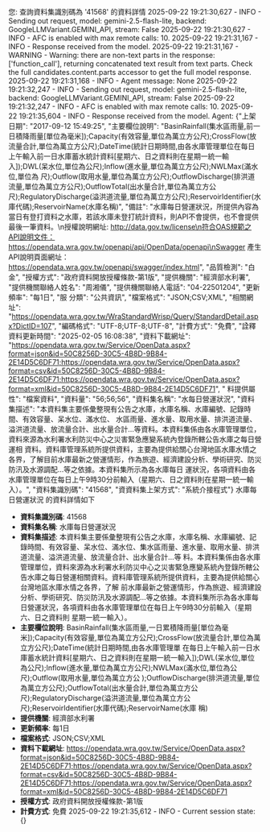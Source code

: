 您: 查詢資料集識別碼為 '41568' 的資料詳情
2025-09-22 19:21:30,627 - INFO - Sending out request, model: gemini-2.5-flash-lite, backend: GoogleLLMVariant.GEMINI_API, stream: False
2025-09-22 19:21:30,627 - INFO - AFC is enabled with max remote calls: 10.
2025-09-22 19:21:31,167 - INFO - Response received from the model.
2025-09-22 19:21:31,167 - WARNING - Warning: there are non-text parts in the response: ['function_call'], returning concatenated text result from text parts. Check the full candidates.content.parts accessor to get the full model response.
2025-09-22 19:21:31,168 - INFO - Agent message: None
2025-09-22 19:21:32,247 - INFO - Sending out request, model: gemini-2.5-flash-lite, backend: GoogleLLMVariant.GEMINI_API, stream: False
2025-09-22 19:21:32,247 - INFO - AFC is enabled with max remote calls: 10.
2025-09-22 19:21:35,604 - INFO - Response received from the model.
Agent: {"上架日期": "2017-09-12 15:49:25", "主要欄位說明": "BasinRainfall(集水區雨量,前一日積降雨量[單位為毫米]);Capacity(有效容量,單位為萬立方公尺);CrossFlow(放流量合計,單位為萬立方公尺);DateTime(統計日期時間,由各水庫管理單位在每日上午輸入前一日水庫蓄水統計資料[星期六、日之資料則在星期一統一輸入]);DWL(呆水位,單位為公尺);Inflow(進水量,單位為萬立方公尺);NWLMax(滿水位,單位為
  尺);Outflow(取用水量,單位為萬立方公尺);OutflowDischarge(排洪道流量,單位為萬立方公尺);OutflowTotal(出水量合計,單位為萬立方公尺);RegulatoryDischarge(溢洪道流量,單位為萬立方公尺);ReservoirIdentifier(水庫代碼);ReservoirName(水庫名稱)", "備註": "水庫每日營運狀況，所提供內容為當日有登打資料之水庫，若該水庫未登打統計資料，則API不會提供，也不會提供最後一筆資料。\n授權說明網址: http://data.gov.tw/license\n符合OAS規範之API說明文件：https://opendata.wra.gov.tw/openapi/api/OpenData/openapi\nSwagger 產生API說明頁面網址：https://opendata.wra.gov.tw/openapi/swagger/index.html", "品質檢測": "白金", "授權方式": "政府資料開放授權條款-第1版", "提供機關": "經濟部水利署", "提供機關聯絡人姓名": "周湘儀", "提供機關聯絡人電話": "04-22501204", "更新頻率": "每1日", "服
  分類": "公共資訊", "檔案格式": "JSON;CSV;XML", "相關網址": "https://opendata.wra.gov.tw/WraStandardWrisp/Query/StandardDetail.aspx?DictID=107", "編碼格式": "UTF-8;UTF-8;UTF-8", "計費方式": "免費", "詮釋資料更新時間": "2025-02-05 16:08:38", "資料下載網址": "https://opendata.wra.gov.tw/Service/OpenData.aspx?format=json&id=50C8256D-30C5-4B8D-9B84-2E14D5C6DF71;https://opendata.wra.gov.tw/Service/OpenData.aspx?format=csv&id=50C8256D-30C5-4B8D-9B84-2E14D5C6DF71;https://opendata.wra.gov.tw/Service/OpenData.aspx?format=xml&id=50C8256D-30C5-4B8D-9B84-2E14D5C6DF71", "
  料提供屬性": "檔案資料", "資料量": "56;56;56", "資料集名稱": "水每日營運狀況", "資料集描述": "本資料集主要係彙整現有公告之水庫，水庫名稱、水庫編號、記錄時間、有效容量、呆水位、滿水位、
  水區雨量、進水量、取用水量、排洪道流量、溢洪道流量、放流量合計、出水量合計…等資料。本資料集係由各水庫管理單位，資料來源為水利署水利防災中心之災害緊急應變系統內登錄所轄公告水庫之每日營運相
  資料。資料庫管理系統所提供資料，主要為提供給關心台灣地區水庫水情之各界，了解目前水庫最新之營運情形，作為旅遊、經濟建設分析、學術研究、防災防汛及水源調配…等之依據。本資料集所示為各水庫每日
  運狀況，各項資料由各水庫管理單位在每日上午9時30分前輸入（星期六、日之資料則在星期一統一輸入）。", "資料集識別碼": "41568", "資資料集上架方式": "系統介接程式"}
水庫每日營運狀況 的資料詳情如下

*   **資料集識別碼**: 41568
*   **資料集名稱**: 水庫每日營運狀況
*   **資料集描述**: 本資料集主要係彙整現有公告之水庫，水庫名稱、水庫編號、記錄時間、有效容量、呆水位、滿水位、集水區雨量、進水量、取用水量、排洪道流量、溢洪道流量、放流量合計、出水量合計…等
  料。本資料集係由各水庫管理單位，資料來源為水利署水利防災中心之災害緊急應變系統內登錄所轄公告水庫之每日營運相關資料。資料庫管理系統所提供資料，主要為提供給關心台灣地區水庫水情之各界，了解
  前水庫最新之營運情形，作為旅遊、經濟建設分析、學術研究、防災防汛及水源調配…等之依據。本資料集所示為各水庫每日營運狀況，各項資料由各水庫管理單位在每日上午9時30分前輸入（星期六、日之資料則
  星期一統一輸入）。
*   **主要欄位說明**: BasinRainfall(集水區雨量,一日累積降雨量[單位為毫米]);Capacity(有效容量,單位為萬立方公尺);CrossFlow(放流量合計,單位為萬立方公尺);DateTime(統計日期時間,由各水庫管理單
  在每日上午輸入前一日水庫蓄水統計資料[星期六、日之資料則在星期一統一輸入]);DWL(呆水位,單位為公尺);Inflow(進水量,單位為萬立方公尺);NWLMax(滿水位,單位為公尺);Outflow(取用水量,單位為萬立方公
  );OutflowDischarge(排洪道流量,單位為萬立方公尺);OutflowTotal(出水量合計,單位為萬立方公尺);RegulatoryDischarge(溢洪道流量,單位為萬立方公尺);ReservoirIdentifier(水庫代碼);ReservoirName(水庫
  稱)
*   **提供機關**: 經濟部水利署
*   **更新頻率**: 每1日
*   **檔案格式**: JSON;CSV;XML
*   **資料下載網址**: https://opendata.wra.gov.tw/Service/OpenData.aspx?format=json&id=50C8256D-30C5-4B8D-9B84-2E14D5C6DF71;https://opendata.wra.gov.tw/Service/OpenData.aspx?format=csv&id=50C8256D-30C5-4B8D-9B84-2E14D5C6DF71;https://opendata.wra.gov.tw/Service/OpenData.aspx?format=xml&id=50C8256D-30C5-4B8D-9B84-2E14D5C6DF71
*   **授權方式**: 政府資料開放授權條款-第1版
*   **計費方式**: 免費
2025-09-22 19:21:35,612 - INFO - Current session state: {}

